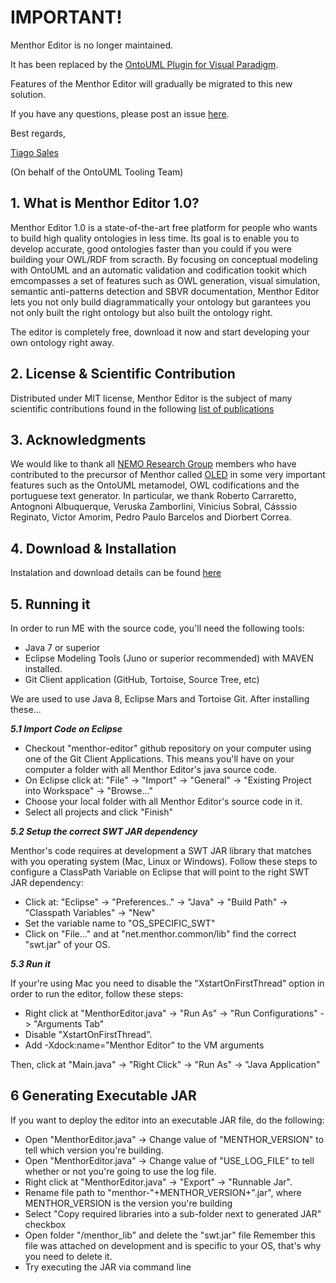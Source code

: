 # IMPORTANT!

Menthor Editor is no longer maintained.

It has been replaced by the [OntoUML Plugin for Visual Paradigm](https://github.com/OntoUML/ontouml-vp-plugin).

Features of the Menthor Editor will gradually be migrated to this new solution.

If you have any questions, please post an issue [here](https://github.com/OntoUML/ontouml-vp-plugin/issues).

Best regards,

[Tiago Sales](https://github.com/tgoprince)

(On behalf of the OntoUML Tooling Team)

## 1. What is Menthor Editor 1.0?

Menthor Editor 1.0 is a state-of-the-art free platform for people who wants to build high quality ontologies in less time. 
Its goal is to enable you to develop accurate, good ontologies faster than you could if you were building your OWL/RDF from scracth. By focusing on conceptual modeling with OntoUML and an automatic validation and codification tookit which emcompasses a set of features such as OWL generation, visual simulation, semantic anti-patterns detection and SBVR documentation, Menthor Editor lets you not only build diagrammatically your ontology but garantees you not only built the right ontology but also built the ontology right.

The editor is completely free, download it now and start developing your own ontology right away. 

## 2. License & Scientific Contribution

Distributed under MIT license, Menthor Editor is the subject of many scientific contributions found in the following [list of publications](http://www.menthor.net/publications.html)

## 3. Acknowledgments

We  would like  to thank all [NEMO Research Group](http://nemo.inf.ufes.br/) members who have contributed to the precursor of Menthor called [OLED](http://www.inf.ufes.br/~gguizzardi/edoc2015_camera_ready.pdf) in some very important features such as the OntoUML metamodel, OWL codifications and the portuguese text generator. In particular, we thank Roberto Carraretto, Antognoni Albuquerque, Veruska Zamborlini, Vinicius Sobral, Cásssio  Reginato, Victor Amorim, Pedro Paulo Barcelos and Diorbert Correa. 

## 4. Download & Installation

Instalation and download details can be found [here](http://www.menthor.net/menthor-editor.html)

## 5. Running it

In order to run ME with the source code, you'll need the following tools:
* Java 7 or superior
* Eclipse Modeling Tools (Juno or superior recommended) with MAVEN installed.
* Git Client application (GitHub, Tortoise, Source Tree, etc)

We are used to use Java 8, Eclipse Mars and Tortoise Git. After installing these...

***5.1 Import Code on Eclipse***

* Checkout "menthor-editor" github repository on your computer using one of the Git Client Applications. This means you'll have on your computer a folder with all Menthor Editor's java source code.
* On Eclipse click at: "File" -> "Import" -> "General" -> "Existing Project into Workspace" -> "Browse..."
* Choose your local folder with all Menthor Editor's source code in it.
* Select all projects and click "Finish"

***5.2 Setup the correct SWT JAR dependency***

Menthor's code requires at development a SWT JAR library that matches with you operating system (Mac, Linux or Windows). Follow these steps to configure a ClassPath Variable on Eclipse that will point to the right SWT JAR dependency:

* Click at: "Eclipse" -> "Preferences.." -> "Java" -> "Build Path" -> "Classpath Variables" -> "New"
* Set the variable name to "OS_SPECIFIC_SWT"
* Click on "File..." and at "net.menthor.common/lib" find the correct "swt.jar" of your OS.

***5.3 Run it***

If your're using Mac you need to disable the "XstartOnFirstThread" option in order to run the editor, follow these steps:

* Right click at "MenthorEditor.java" -> "Run As" -> "Run Configurations" -> "Arguments Tab"
* Disable "XstartOnFirstThread".
* Add -Xdock:name="Menthor Editor" to the VM arguments

Then, click at "Main.java" -> "Right Click" -> "Run As" -> "Java Application"

## 6 Generating Executable JAR

If you want to deploy the editor into an executable JAR file, do the following:

* Open "MenthorEditor.java" -> Change value of "MENTHOR_VERSION" to tell which version you're building.
* Open "MenthorEditor.java" -> Change value of "USE_LOG_FILE" to tell whether or not you're going to use the log file.
* Right click at "MenthorEditor.java" -> "Export" -> "Runnable Jar".
* Rename file path to "menthor-"+MENTHOR_VERSION+".jar", where MENTHOR_VERSION is the version you're building
* Select "Copy required libraries into a sub-folder next to generated JAR" checkbox
* Open folder "/menthor_lib" and delete the "swt.jar" file
  Remember this file was attached on development and is specific to your OS, that's why you need to delete it.
* Try executing the JAR via command line
